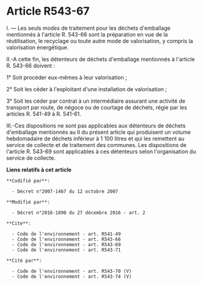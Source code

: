 # Article R543-67

I. ― Les seuls modes de traitement pour les déchets d'emballage mentionnés à l'article R. 543-66 sont la préparation en vue
de la réutilisation, le recyclage ou toute autre mode de valorisation, y compris la valorisation énergétique. 

II.-A cette fin, les détenteurs de déchets d'emballage mentionnés à l'article R. 543-66 doivent : 

1° Soit procéder eux-mêmes à leur valorisation ; 

2° Soit les céder à l'exploitant d'une installation de valorisation ;

3° Soit les céder par contrat à un intermédiaire assurant une activité de transport par route, de négoce ou de courtage de
déchets, régie par les articles R. 541-49 à R. 541-61. 

III.-Ces dispositions ne sont pas applicables aux détenteurs de déchets d'emballage mentionnés au II du présent article qui
produisent un volume hebdomadaire de déchets inférieur à 1 100 litres et qui les remettent au service de collecte et de
traitement des communes. Les dispositions de l'article R. 543-69 sont applicables à ces détenteurs selon l'organisation du
service de collecte.

**Liens relatifs à cet article**

	**Codifié par**:

	  - Décret n°2007-1467 du 12 octobre 2007

	**Modifié par**:

	  - Décret n°2016-1890 du 27 décembre 2016 - art. 2

	**Cite**:

	  - Code de l'environnement - art. R541-49
	  - Code de l'environnement - art. R543-66
	  - Code de l'environnement - art. R543-69
	  - Code de l'environnement - art. R543-71

	**Cité par**:

	  - Code de l'environnement - art. R543-70 (V)
	  - Code de l'environnement - art. R543-74 (V)
